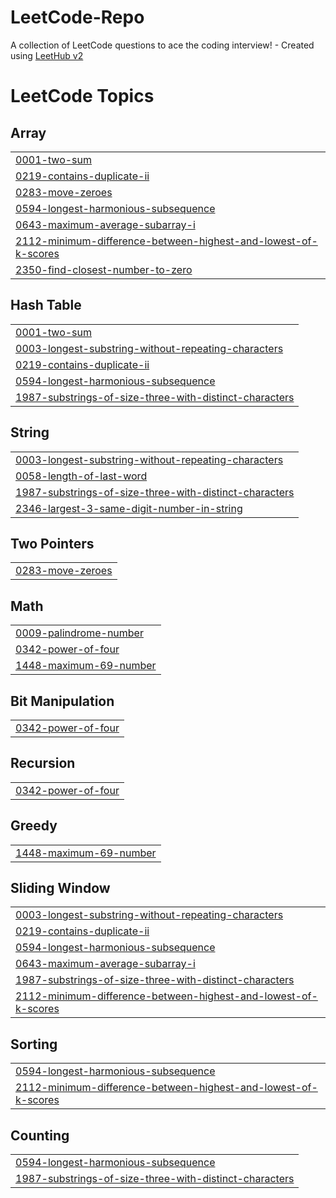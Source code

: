 # LeetCode-Repo
A collection of LeetCode questions to ace the coding interview! - Created using [LeetHub v2](https://github.com/arunbhardwaj/LeetHub-2.0)

<!---LeetCode Topics Start-->
# LeetCode Topics
## Array
|  |
| ------- |
| [0001-two-sum](https://github.com/NafihMT/LeetCode-Repo/tree/master/0001-two-sum) |
| [0219-contains-duplicate-ii](https://github.com/NafihMT/LeetCode-Repo/tree/master/0219-contains-duplicate-ii) |
| [0283-move-zeroes](https://github.com/NafihMT/LeetCode-Repo/tree/master/0283-move-zeroes) |
| [0594-longest-harmonious-subsequence](https://github.com/NafihMT/LeetCode-Repo/tree/master/0594-longest-harmonious-subsequence) |
| [0643-maximum-average-subarray-i](https://github.com/NafihMT/LeetCode-Repo/tree/master/0643-maximum-average-subarray-i) |
| [2112-minimum-difference-between-highest-and-lowest-of-k-scores](https://github.com/NafihMT/LeetCode-Repo/tree/master/2112-minimum-difference-between-highest-and-lowest-of-k-scores) |
| [2350-find-closest-number-to-zero](https://github.com/NafihMT/LeetCode-Repo/tree/master/2350-find-closest-number-to-zero) |
## Hash Table
|  |
| ------- |
| [0001-two-sum](https://github.com/NafihMT/LeetCode-Repo/tree/master/0001-two-sum) |
| [0003-longest-substring-without-repeating-characters](https://github.com/NafihMT/LeetCode-Repo/tree/master/0003-longest-substring-without-repeating-characters) |
| [0219-contains-duplicate-ii](https://github.com/NafihMT/LeetCode-Repo/tree/master/0219-contains-duplicate-ii) |
| [0594-longest-harmonious-subsequence](https://github.com/NafihMT/LeetCode-Repo/tree/master/0594-longest-harmonious-subsequence) |
| [1987-substrings-of-size-three-with-distinct-characters](https://github.com/NafihMT/LeetCode-Repo/tree/master/1987-substrings-of-size-three-with-distinct-characters) |
## String
|  |
| ------- |
| [0003-longest-substring-without-repeating-characters](https://github.com/NafihMT/LeetCode-Repo/tree/master/0003-longest-substring-without-repeating-characters) |
| [0058-length-of-last-word](https://github.com/NafihMT/LeetCode-Repo/tree/master/0058-length-of-last-word) |
| [1987-substrings-of-size-three-with-distinct-characters](https://github.com/NafihMT/LeetCode-Repo/tree/master/1987-substrings-of-size-three-with-distinct-characters) |
| [2346-largest-3-same-digit-number-in-string](https://github.com/NafihMT/LeetCode-Repo/tree/master/2346-largest-3-same-digit-number-in-string) |
## Two Pointers
|  |
| ------- |
| [0283-move-zeroes](https://github.com/NafihMT/LeetCode-Repo/tree/master/0283-move-zeroes) |
## Math
|  |
| ------- |
| [0009-palindrome-number](https://github.com/NafihMT/LeetCode-Repo/tree/master/0009-palindrome-number) |
| [0342-power-of-four](https://github.com/NafihMT/LeetCode-Repo/tree/master/0342-power-of-four) |
| [1448-maximum-69-number](https://github.com/NafihMT/LeetCode-Repo/tree/master/1448-maximum-69-number) |
## Bit Manipulation
|  |
| ------- |
| [0342-power-of-four](https://github.com/NafihMT/LeetCode-Repo/tree/master/0342-power-of-four) |
## Recursion
|  |
| ------- |
| [0342-power-of-four](https://github.com/NafihMT/LeetCode-Repo/tree/master/0342-power-of-four) |
## Greedy
|  |
| ------- |
| [1448-maximum-69-number](https://github.com/NafihMT/LeetCode-Repo/tree/master/1448-maximum-69-number) |
## Sliding Window
|  |
| ------- |
| [0003-longest-substring-without-repeating-characters](https://github.com/NafihMT/LeetCode-Repo/tree/master/0003-longest-substring-without-repeating-characters) |
| [0219-contains-duplicate-ii](https://github.com/NafihMT/LeetCode-Repo/tree/master/0219-contains-duplicate-ii) |
| [0594-longest-harmonious-subsequence](https://github.com/NafihMT/LeetCode-Repo/tree/master/0594-longest-harmonious-subsequence) |
| [0643-maximum-average-subarray-i](https://github.com/NafihMT/LeetCode-Repo/tree/master/0643-maximum-average-subarray-i) |
| [1987-substrings-of-size-three-with-distinct-characters](https://github.com/NafihMT/LeetCode-Repo/tree/master/1987-substrings-of-size-three-with-distinct-characters) |
| [2112-minimum-difference-between-highest-and-lowest-of-k-scores](https://github.com/NafihMT/LeetCode-Repo/tree/master/2112-minimum-difference-between-highest-and-lowest-of-k-scores) |
## Sorting
|  |
| ------- |
| [0594-longest-harmonious-subsequence](https://github.com/NafihMT/LeetCode-Repo/tree/master/0594-longest-harmonious-subsequence) |
| [2112-minimum-difference-between-highest-and-lowest-of-k-scores](https://github.com/NafihMT/LeetCode-Repo/tree/master/2112-minimum-difference-between-highest-and-lowest-of-k-scores) |
## Counting
|  |
| ------- |
| [0594-longest-harmonious-subsequence](https://github.com/NafihMT/LeetCode-Repo/tree/master/0594-longest-harmonious-subsequence) |
| [1987-substrings-of-size-three-with-distinct-characters](https://github.com/NafihMT/LeetCode-Repo/tree/master/1987-substrings-of-size-three-with-distinct-characters) |
<!---LeetCode Topics End-->